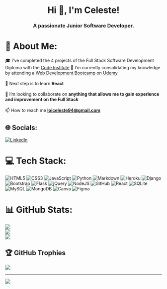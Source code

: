 <h1 align="center">Hi 👋, I'm Celeste!</h1>
<h3 align="center">A passionate Junior Software Developer.</h3>

# 💫 About Me:
🎓 I've completed the 4 projects of the Full Stack Software Development Diploma with the [Code Institute](https://codeinstitute.net/)
 🔭 I’m currently consolidating my knowledge by attending a [Web Development Bootcamp on Udemy](https://www.udemy.com/course/the-complete-web-development-bootcamp/)<br><br>🌱 Next step is to learn **React**<br><br>👯 I’m looking to collaborate on **anything that allows me to gain experience and improvement on the Full Stack**<br><br>📫 How to reach me **loiceleste94@gmail.com**


## 🌐 Socials:
[![LinkedIn](https://img.shields.io/badge/LinkedIn-%230077B5.svg?logo=linkedin&logoColor=white)](https://linkedin.com/in/https://www.linkedin.com/in/celeste-loi-73870a254/) 

# 💻 Tech Stack:
![HTML5](https://img.shields.io/badge/html5-%23E34F26.svg?style=for-the-badge&logo=html5&logoColor=white) ![CSS3](https://img.shields.io/badge/css3-%231572B6.svg?style=for-the-badge&logo=css3&logoColor=white) ![JavaScript](https://img.shields.io/badge/javascript-%23323330.svg?style=for-the-badge&logo=javascript&logoColor=%23F7DF1E) ![Python](https://img.shields.io/badge/python-3670A0?style=for-the-badge&logo=python&logoColor=ffdd54) ![Markdown](https://img.shields.io/badge/markdown-%23000000.svg?style=for-the-badge&logo=markdown&logoColor=white) ![Heroku](https://img.shields.io/badge/heroku-%23430098.svg?style=for-the-badge&logo=heroku&logoColor=white) ![Django](https://img.shields.io/badge/django-%23092E20.svg?style=for-the-badge&logo=django&logoColor=white) ![Bootstrap](https://img.shields.io/badge/bootstrap-%23563D7C.svg?style=for-the-badge&logo=bootstrap&logoColor=white) ![Flask](https://img.shields.io/badge/flask-%23000.svg?style=for-the-badge&logo=flask&logoColor=white) ![jQuery](https://img.shields.io/badge/jquery-%230769AD.svg?style=for-the-badge&logo=jquery&logoColor=white) ![NodeJS](https://img.shields.io/badge/node.js-6DA55F?style=for-the-badge&logo=node.js&logoColor=white) ![GitHub](https://img.shields.io/badge/GitHub-%23121011.svg?style=for-the-badge&logo=github&logoColor=white) ![React](https://img.shields.io/badge/react-%2320232a.svg?style=for-the-badge&logo=react&logoColor=%2361DAFB) ![SQLite](https://img.shields.io/badge/sqlite-%2307405e.svg?style=for-the-badge&logo=sqlite&logoColor=white) ![MySQL](https://img.shields.io/badge/mysql-%2300f.svg?style=for-the-badge&logo=mysql&logoColor=white) ![MongoDB](https://img.shields.io/badge/MongoDB-%234ea94b.svg?style=for-the-badge&logo=mongodb&logoColor=white) ![Canva](https://img.shields.io/badge/Canva-%2300C4CC.svg?style=for-the-badge&logo=Canva&logoColor=white) 	![Figma](https://img.shields.io/badge/figma-%23F24E1E.svg?style=for-the-badge&logo=figma&logoColor=white)
# 📊 GitHub Stats:
![](https://github-readme-stats.vercel.app/api?username=lestece&theme=maroongold&hide_border=false&include_all_commits=true&count_private=true)<br/>
![](https://github-readme-streak-stats.herokuapp.com/?user=lestece&theme=maroongold&hide_border=false)<br/>
![](https://github-readme-stats.vercel.app/api/top-langs/?username=lestece&theme=maroongold&hide_border=false&include_all_commits=true&count_private=true&layout=compact)

## 🏆 GitHub Trophies
![](https://github-profile-trophy.vercel.app/?username=lestece&theme=juicyfresh&no-frame=false&no-bg=false&margin-w=4)

---
[![](https://visitcount.itsvg.in/api?id=lestece&icon=1&color=2)](https://visitcount.itsvg.in)

<!-- Proudly created with GPRM ( https://gprm.itsvg.in ) -->

